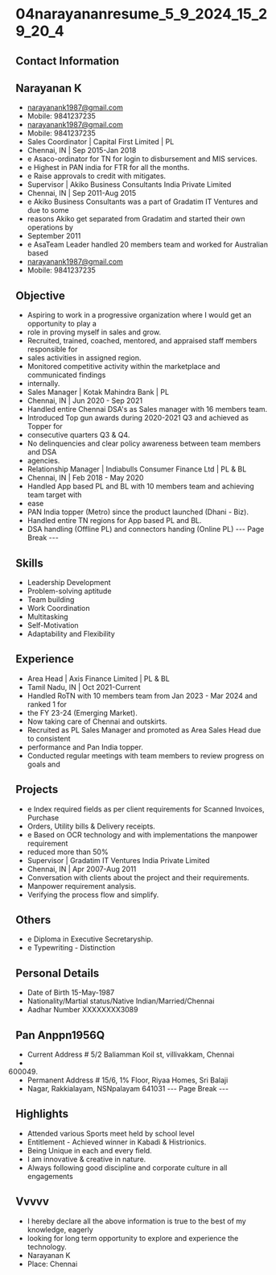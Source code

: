 # 04narayananresume_5_9_2024_15_29_20_4

## Contact Information



## Narayanan K

* narayanank1987@gmail.com
* Mobile: 9841237235
* narayanank1987@gmail.com
* Mobile: 9841237235
* Sales Coordinator | Capital First Limited | PL
* Chennai, IN | Sep 2015-Jan 2018
* e Asaco-ordinator for TN for login to disbursement and MIS services.
* e Highest in PAN india for FTR for all the months.
* e Raise approvals to credit with mitigates.
* Supervisor | Akiko Business Consultants India Private Limited
* Chennai, IN | Sep 2011-Aug 2015
* e Akiko Business Consultants was a part of Gradatim IT Ventures and due to some
* reasons Akiko get separated from Gradatim and started their own operations by
* September 2011
* e AsaTeam Leader handled 20 members team and worked for Australian based
* narayanank1987@gmail.com
* Mobile: 9841237235


## Objective

* Aspiring to work in a progressive organization where I would get an opportunity to play a
* role in proving myself in sales and grow.
* Recruited, trained, coached, mentored, and appraised staff members responsible for
* sales activities in assigned region.
* Monitored competitive activity within the marketplace and communicated findings
* internally.
* Sales Manager | Kotak Mahindra Bank | PL
* Chennai, IN | Jun 2020 - Sep 2021
* Handled entire Chennai DSA's as Sales manager with 16 members team.
* Introduced Top gun awards during 2020-2021 Q3 and achieved as Topper for
* consecutive quarters Q3 & Q4.
* No delinquencies and clear policy awareness between team members and DSA
* agencies.
* Relationship Manager | Indiabulls Consumer Finance Ltd | PL & BL
* Chennai, IN | Feb 2018 - May 2020
* Handled App based PL and BL with 10 members team and achieving team target with
* ease
* PAN India topper (Metro) since the product launched (Dhani - Biz).
* Handled entire TN regions for App based PL and BL.
* DSA handling (Offline PL) and connectors handing (Online PL)
--- Page Break ---


## Skills

* Leadership Development
* Problem-solving aptitude
* Team building
* Work Coordination
* Multitasking
* Self-Motivation
* Adaptability and Flexibility


## Experience

* Area Head | Axis Finance Limited | PL & BL
* Tamil Nadu, IN | Oct 2021-Current
* Handled RoTN with 10 members team from Jan 2023 - Mar 2024 and ranked 1 for
* the FY 23-24 (Emerging Market).
* Now taking care of Chennai and outskirts.
* Recruited as PL Sales Manager and promoted as Area Sales Head due to consistent
* performance and Pan India topper.
* Conducted regular meetings with team members to review progress on goals and


## Projects

* e Index required fields as per client requirements for Scanned Invoices, Purchase
* Orders, Utility bills & Delivery receipts.
* e Based on OCR technology and with implementations the manpower requirement
* reduced more than 50%
* Supervisor | Gradatim IT Ventures India Private Limited
* Chennai, IN | Apr 2007-Aug 2011
* Conversation with clients about the project and their requirements.
* Manpower requirement analysis.
* Verifying the process flow and simplify.


## Others

* e Diploma in Executive Secretaryship.
* e Typewriting - Distinction


## Personal Details

* Date of Birth 15-May-1987
* Nationality/Martial status/Native Indian/Married/Chennai
* Aadhar Number XXXXXXXX3089


## Pan Anppn1956Q

* Current Address # 5/2 Baliamman Koil st, villivakkam, Chennai
* 600049.
* Permanent Address # 15/6, 1% Floor, Riyaa Homes, Sri Balaji
* Nagar, Rakkialayam, NSNpalayam 641031
--- Page Break ---


## Highlights

* Attended various Sports meet held by school level
* Entitlement - Achieved winner in Kabadi & Histrionics.
* Being Unique in each and every field.
* I am innovative & creative in nature.
* Always following good discipline and corporate culture in all engagements


## Vvvvv

* I hereby declare all the above information is true to the best of my knowledge, eagerly
* looking for long term opportunity to explore and experience the technology.
* Narayanan K
* Place: Chennai

